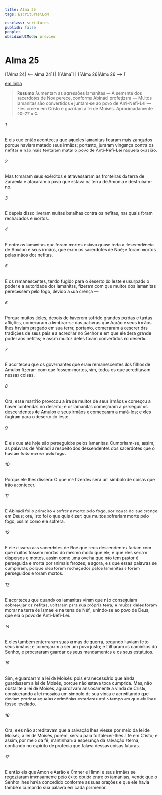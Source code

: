 ```yaml
---
title: Alma 25
tags: Escrituras\LdM

cssclass: scriptures
publish: false
people:
obsidianUIMode: preview
---
```


# Alma 25
[[Alma 24| <-- Alma 24]] | [[Alma]] | [[Alma 26|Alma 26 --> ]]

[em linha](https://churchofjesuschrist.org/study/scriptures/bofm/alma/25?lang=por)

> __Resumo__
Aumentam as agressões lamanitas — A semente dos sacerdotes de Noé perece, conforme Abinádi profetizara — Muitos lamanitas são convertidos e juntam-se ao povo de Ânti-Néfi-Leí — Eles creem em Cristo e guardam a lei de Moisés. Aproximadamente 90–77 a.C.

###### 1 
E eis que então aconteceu que aqueles lamanitas ficaram mais zangados porque haviam matado seus irmãos; portanto, juraram vingança contra os nefitas e não mais tentaram matar o povo de Ânti-Néfi-Leí naquela ocasião.

###### 2 
Mas tomaram seus exércitos e atravessaram as fronteiras da terra de Zaraenla e atacaram o povo que estava na terra de Amonia e destruíram-no.

###### 3 
E depois disso tiveram muitas batalhas contra os nefitas, nas quais foram rechaçados e mortos.

###### 4 
E entre os lamanitas que foram mortos estava quase toda a descendência de Amulon e seus irmãos, que eram os sacerdotes de Noé; e foram mortos pelas mãos dos nefitas.

###### 5 
E os remanescentes, tendo fugido para o deserto do leste e usurpado o poder e a autoridade dos lamanitas, fizeram com que muitos dos lamanitas perecessem pelo fogo, devido a sua crença —

###### 6 
Porque muitos deles, depois de haverem sofrido grandes perdas e tantas aflições, começaram a lembrar-se das palavras que Aarão e seus irmãos lhes haviam pregado em sua terra; portanto, começaram a descrer das tradições de seus pais e a acreditar no Senhor e em que ele dera grande poder aos nefitas; e assim muitos deles foram convertidos no deserto.

###### 7 
E aconteceu que os governantes que eram remanescentes dos filhos de Amulon fizeram com que fossem mortos, sim, todos os que acreditavam nessas coisas.

###### 8 
Ora, esse martírio provocou a ira de muitos de seus irmãos e começou a haver contendas no deserto; e os lamanitas começaram a perseguir os descendentes de Amulon e seus irmãos e começaram a matá-los; e eles fugiram para o deserto do leste.

###### 9 
E eis que até hoje são perseguidos pelos lamanitas. Cumpriram-se, assim, as palavras de Abinádi a respeito dos descendentes dos sacerdotes que o haviam feito morrer pelo fogo.

###### 10 
Porque ele lhes dissera: O que me fizerdes será um símbolo de coisas que irão acontecer.

###### 11 
E Abinádi foi o primeiro a sofrer a morte pelo fogo, por causa de sua crença em Deus; ora, isto foi o que quis dizer: que muitos sofreriam morte pelo fogo, assim como ele sofrera.

###### 12 
E ele dissera aos sacerdotes de Noé que seus descendentes fariam com que muitos fossem mortos do mesmo modo que ele; e que eles seriam dispersos e mortos, assim como uma ovelha que não tem pastor é perseguida e morta por animais ferozes; e agora, eis que essas palavras se cumpriram, porque eles foram rechaçados pelos lamanitas e foram perseguidos e foram mortos.

###### 13 
E aconteceu que quando os lamanitas viram que não conseguiam sobrepujar os nefitas, voltaram para sua própria terra; e muitos deles foram morar na terra de Ismael e na terra de Néfi, unindo-se ao povo de Deus, que era o povo de Ânti-Néfi-Leí.

###### 14 
E eles também enterraram suas armas de guerra, segundo haviam feito seus irmãos; e começaram a ser um povo justo; e trilharam os caminhos do Senhor, e procuraram guardar os seus mandamentos e os seus estatutos.

###### 15 
Sim, e guardaram a lei de Moisés; pois era necessário que ainda guardassem a lei de Moisés, porque não estava toda cumprida. Mas, não obstante a lei de Moisés, aguardavam ansiosamente a vinda de Cristo, considerando a lei mosaica um símbolo de sua vinda e acreditando que deviam praticar aquelas cerimônias exteriores até o tempo em que ele lhes fosse revelado.

###### 16 
Ora, eles não acreditavam que a salvação lhes viesse por meio da lei de Moisés; a lei de Moisés, porém, serviu para fortalecer-lhes a fé em Cristo; e assim, por meio da fé, mantinham a esperança da salvação eterna, confiando no espírito de profecia que falava dessas coisas futuras.

###### 17 
E então eis que Amon e Aarão e Ômner e Hímni e seus irmãos se regozijaram imensamente pelo êxito obtido entre os lamanitas, vendo que o Senhor lhes havia concedido conforme as suas orações e que ele havia também cumprido sua palavra em cada pormenor.

